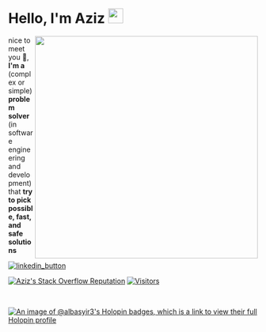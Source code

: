[linkedin_button]: https://img.shields.io/badge/linkedin-%230077B5.svg?style=for-the-badge&logo=linkedin&logoColor=white
[linkendin_url]: https://www.linkedin.com/in/albasyir/ "Linked In"

[stackoverflow_button]: https://img.shields.io/badge/Stack_Overflow-FE7A16?style=for-the-badge&logo=stack-overflow&logoColor=white
[stackoverflow_url]: https://stackoverflow.com/users/8314878/abdul-aziz-al-basyir "Stackoverflow"

# Hello, I'm Aziz <img width='30' hight='30' src="https://raw.githubusercontent.com/MartinHeinz/MartinHeinz/master/wave.gif">

<img width='450' align="right" src="https://github-readme-streak-stats.herokuapp.com?user=albasyir&theme=vue&hide_border=true"></img>

nice to meet you 🤝, **I'm a** (complex or simple) **problem solver** (in software engineering and development) that **try to pick possible, fast, and safe solutions**

[![linkedin_button]][linkendin_url]

[![Aziz's Stack Overflow Reputation](https://img.shields.io/stackexchange/stackoverflow/r/8314878?color=orange&label=reputation&logo=stackoverflow&style=for-the-badge)](https://stackoverflow.com/users/8314878 "Aziz's Stack Overflow Reputation")
[![Visitors](https://api.visitorbadge.io/api/visitors?path=albasyir%2Falbasyir&labelColor=%23697689&countColor=%23dce775)](https://visitorbadge.io/status?path=albasyir%2Falbasyir)

<br />

[![An image of @albasyir3's Holopin badges, which is a link to view their full Holopin profile](https://holopin.me/albasyir3)](https://holopin.io/@albasyir3)


